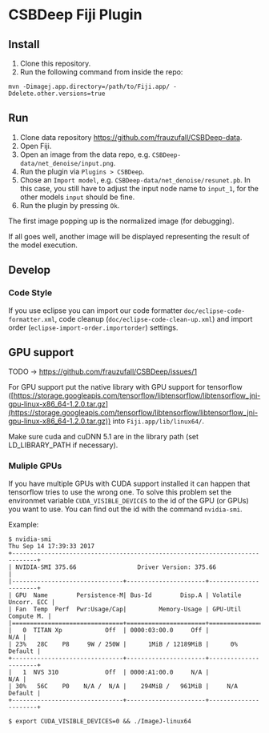 # CSBDeep Fiji Plugin

## Install
1. Clone this repository.
2. Run the following command from inside the repo:
```
mvn -Dimagej.app.directory=/path/to/Fiji.app/ -Ddelete.other.versions=true
```

## Run
1. Clone data repository https://github.com/frauzufall/CSBDeep-data.
2. Open Fiji.
3. Open an image from the data repo, e.g. `CSBDeep-data/net_denoise/input.png`.
4. Run the plugin via `Plugins > CSBDeep`.
5. Chose an `Import model`, e.g. `CSBDeep-data/net_denoise/resunet.pb`. In this case, you still have to adjust the input node name to `input_1`, for the other models `input` should be fine.
6. Run the plugin by pressing `Ok`.

The first image popping up is the normalized image (for debugging).

If all goes well, another image will be displayed representing the result of the model execution.

## Develop

### Code Style

If you use eclipse you can import our code formatter `doc/eclipse-code-formatter.xml`, code cleanup (`doc/eclipse-code-clean-up.xml`) and import order (`eclipse-import-order.importorder`) settings.

## GPU support
TODO -> https://github.com/frauzufall/CSBDeep/issues/1

For GPU support put the native library with GPU support for tensorflow ([https://storage.googleapis.com/tensorflow/libtensorflow/libtensorflow_jni-gpu-linux-x86_64-1.2.0.tar.gz](https://storage.googleapis.com/tensorflow/libtensorflow/libtensorflow_jni-gpu-linux-x86_64-1.2.0.tar.gz)) into `Fiji.app/lib/linux64/`.

Make sure cuda and cuDNN 5.1 are in the library path (set LD_LIBRARY_PATH if necessary).

### Muliple GPUs

If you have multiple GPUs with CUDA support installed it can happen that tensorflow tries to use the wrong one. To solve this problem set the environmet variable `CUDA_VISIBLE_DEVICES` to the id of the GPU (or GPUs) you want to use. You can find out the id with the command `nvidia-smi`.

Example:

    $ nvidia-smi
    Thu Sep 14 17:39:33 2017       
    +-----------------------------------------------------------------------------+
    | NVIDIA-SMI 375.66                 Driver Version: 375.66                    |
    |-------------------------------+----------------------+----------------------+
    | GPU  Name        Persistence-M| Bus-Id        Disp.A | Volatile Uncorr. ECC |
    | Fan  Temp  Perf  Pwr:Usage/Cap|         Memory-Usage | GPU-Util  Compute M. |
    |===============================+======================+======================|
    |   0  TITAN Xp            Off  | 0000:03:00.0     Off |                  N/A |
    | 23%   28C    P8     9W / 250W |      1MiB / 12189MiB |      0%      Default |
    +-------------------------------+----------------------+----------------------+
    |   1  NVS 310             Off  | 0000:A1:00.0     N/A |                  N/A |
    | 30%   56C    P0    N/A /  N/A |    294MiB /   961MiB |     N/A      Default |
    +-------------------------------+----------------------+----------------------+

    $ export CUDA_VISIBLE_DEVICES=0 && ./ImageJ-linux64
